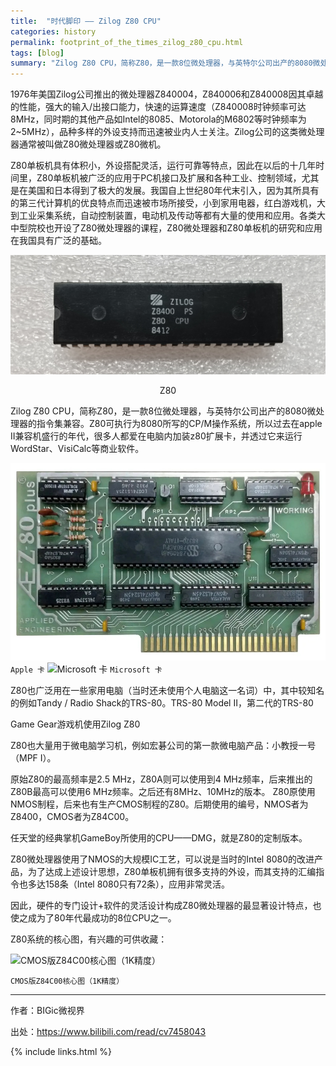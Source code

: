 ```yaml
---
title:  "时代脚印 —— Zilog Z80 CPU"
categories: history
permalink: footprint_of_the_times_zilog_z80_cpu.html
tags: [blog]
summary: "Zilog Z80 CPU，简称Z80，是一款8位微处理器，与英特尔公司出产的8080微处理器的指令集兼容。Z80可执行为8080所写的CP/M操作系统，所以过去在apple II兼容机盛行的年代，很多人都爱在电脑内加装z80扩展卡，并透过它来运行WordStar、VisiCalc等商业软件。"
---
```


1976年美国Zilog公司推出的微处理器Z840004，Z840006和Z840008因其卓越的性能，强大的输入/出接口能力，快速的运算速度（Z840008时钟频率可达8MHz，同时期的其他产品如Intel的8085、Motorola的M6802等时钟频率为2~5MHz），品种多样的外设支持而迅速被业内人士关注。Zilog公司的这类微处理器通常被叫做Z80微处理器或Z80微机。

Z80单板机具有体积小，外设搭配灵活，运行可靠等特点，因此在以后的十几年时间里，Z80单板机被广泛的应用于PC机接口及扩展和各种工业、控制领域，尤其是在美国和日本得到了极大的发展。我国自上世纪80年代末引入，因为其所具有的第三代计算机的优良特点而迅速被市场所接受，小到家用电器，红白游戏机，大到工业采集系统，自动控制装置，电动机及传动等都有大量的使用和应用。各类大中型院校也开设了Z80微处理器的课程，Z80微处理器和Z80单板机的研究和应用在我国具有广泛的基础。

![Z80](/images/cpus/Zilog/Zilog_Z80_Z8400PS_1.jpg)
<center>Z80</center>

Zilog Z80 CPU，简称Z80，是一款8位微处理器，与英特尔公司出产的8080微处理器的指令集兼容。Z80可执行为8080所写的CP/M操作系统，所以过去在apple II兼容机盛行的年代，很多人都爱在电脑内加装z80扩展卡，并透过它来运行WordStar、VisiCalc等商业软件。

![Apple 卡](/images/blogs/apple_card.jpg)
```Apple 卡```
![Microsoft 卡](/images/blogs/microsoft_card.jpg)
```Microsoft 卡```

Z80也广泛用在一些家用电脑（当时还未使用个人电脑这一名词）中，其中较知名的例如Tandy / Radio Shack的TRS-80。TRS-80 Model II，第二代的TRS-80

Game Gear游戏机使用Zilog Z80

Z80也大量用于微电脑学习机，例如宏碁公司的第一款微电脑产品：小教授一号（MPF I）。

原始Z80的最高频率是2.5 MHz，Z80A则可以使用到4 MHz频率，后来推出的Z80B最高可以使用6 MHz频率。之后还有8MHz、10MHz的版本。 Z80原使用NMOS制程，后来也有生产CMOS制程的Z80。后期使用的编号，NMOS者为Z8400，CMOS者为Z84C00。

任天堂的经典掌机GameBoy所使用的CPU——DMG，就是Z80的定制版本。

Z80微处理器使用了NMOS的大规模IC工艺，可以说是当时的Intel 8080的改进产品，为了达成上述设计思想，Z80单板机拥有很多支持的外设，而其支持的汇编指令也多达158条（Intel 8080只有72条），应用非常灵活。

因此，硬件的专门设计+软件的灵活设计构成Z80微处理器的最显著设计特点，也使之成为了80年代最成功的8位CPU之一。

Z80系统的核心图，有兴趣的可供收藏： 

![CMOS版Z84C00核心图（1K精度）](/images/blogs/CMOS_Z84C00.jpg)

```CMOS版Z84C00核心图（1K精度）```

---------

作者：BIGic微视界

出处：<https://www.bilibili.com/read/cv7458043>


{% include links.html %}
